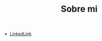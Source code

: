 <!DOCTYPE html>
<html>
<head>
    <meta charset="utf-8">
    <!-- Cargamos CSS -->
    <link rel="stylesheet" href="estilo.css">
</head>
<body>
    <header id="home" class="cabeceraPagina">
        <h1><b>Sobre mi</b></h1>
    </header>
    <nav>
        <ul>
            <li>
                <a href="https://www.linkedin.com/in/jose-miguel-gutierrez-hernandez-392261185/">LinkedLink</a>
            </li>
        </ul>
    </nav>
</body>
</html>
